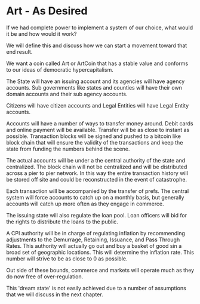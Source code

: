 # Art - As Desired

If we had complete power to implement a system of our choice, what would it be and how would it work?

We will define this and discuss how we can start a movement toward that end result.

We want a coin called Art or ArtCoin that has a stable value and conforms to our ideas of democratic hypercapitalism.

The State will have an issuing account and its agencies will have agency accounts.  Sub governments like states and counties will have their own domain accounts and their sub agency accounts.

Citizens will have citizen accounts and Legal Entities will have Legal Entity accounts.

Accounts will have a number of ways to transfer money around. Debit cards and online payment will be available.  Transfer will be as close to instant as possible.  Transaction blocks will be signed and pushed to a bitcoin like block chain that will ensure the validity of the transactions and keep the state from funding the numbers behind the scene.

The actual accounts will be under a the central authority of the state and centralized.  The block chain will not be centralized and will be distributed across a pier to pier network.  In this way the entire transaction history will be stored off site and could be reconstructed in the event of catastrophe.

Each transaction will be accompanied by the transfer of prefs.  The central system will force accounts to catch up on a monthly basis, but generally accounts will catch up more often as they engage in commerce.

The issuing state will also regulate the loan pool.  Loan officers will bid for the rights to distribute the loans to the public.

A CPI authority will be in charge of regulating inflation by recommending adjustments to the Demurrage, Retaining, Issuance, and Pass Through Rates.  This authority will actually go out and buy a basket of good sin a broad set of geographic locations.  This will determine the inflation rate.  This number will strive to be as close to 0 as possible.

Out side of these bounds, commerce and markets will operate much as they do now free of over-regulation.

This 'dream state' is not easily achieved due to a number of assumptions that we will discuss in the next chapter.
